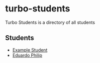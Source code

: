 # turbo-students

Turbo Students is a directory of all students

## Students
- [Example Student](students/example.md)
- [Eduardo Philip](students/eduardo.md)
